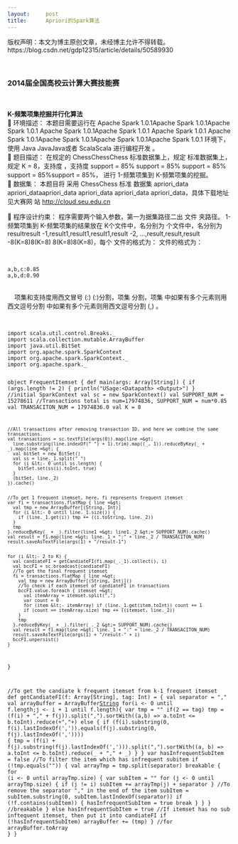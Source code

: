 ```yaml
---
layout:     post
title:      Apriori的Spark算法
---
```

<div id="article_content" class="article_content clearfix csdn-tracking-statistics" data-pid="blog" data-mod="popu_307" data-dsm="post">
								<div class="article-copyright">
					版权声明：本文为博主原创文章，未经博主允许不得转载。					https://blog.csdn.net/gdp12315/article/details/50589930				</div>
								            <link rel="stylesheet" href="https://csdnimg.cn/release/phoenix/template/css/ck_htmledit_views-f76675cdea.css">
						<div class="htmledit_views" id="content_views">
                
<p> </p>
<h3>2014届全国高校云计算大赛技能赛</h3>
<p> </p>
<p><strong>K-频繁项集挖掘并行化算法</strong><br>
 环境描述： 本题目需要运行在 Apache Spark 1.0.1Apache Spark 1.0.1Apache Spark 1.0.1 Apache Spark 1.0.1Apache Spark 1.0.1 Apache Spark 1.0.1 Apache Spark 1.0.1Apache Spark 1.0.1Apache Spark 1.0.1Apache Spark 1.0.1 环境下， 使用 Java JavaJava或者 ScalaScala 进行编程开发 。<br>
 题目描述： 在规定的 ChessChessChess 标准数据集上，规定 标准数据集上，规定 K = 8，支持度 ，支持度 support = 85% support = 85% support = 85% support = 85%support = 85%， 进行 1-频繁项集到 K-频繁项集的挖掘。<br>
 数据集： 本题目将 采用 ChessChess 标准 数据集 apriori_data apriori_dataapriori_data apriori_data apriori_data apriori_data，具体下载地址见大赛网 站
<a href="http://cloud.seu.edu.cn" rel="nofollow">http://cloud.seu.edu.cn</a> </p>
<p> 程序设计约束： 程序需要两个输入参数，第一为据集路径二出 文件 夹路径。 1-频繁项集到 K-频繁项集的结果放在 K个文件中，名分别为 个文件中，名分别为 resultresult -1,result1,result1,result1,result -2, …,result,result,result -8(K=8)8(K=8) 8(K=8)8(K=8)，每个 文件的格式为： 文件的格式为：</p>
<p>    </p>
<pre><code class="language-plain">a,b,c:0.85
a,b,d:0.90</code></pre>
<p><br>
    项集和支持度用西文冒号 (:) (:)分割，项集 分割，项集 中如果有多个元素则用西文逗号分割 中如果有多个元素则用西文逗号分割 (,) 。</p>
<p> </p>
<pre><code class="language-plain">import scala.util.control.Breaks._
import scala.collection.mutable.ArrayBuffer
import java.util.BitSet
import org.apache.spark.SparkContext
import org.apache.spark.SparkContext._
import org.apache.spark._


object FrequentItemset {
  def main(args: Array[String]) {
    if (args.length != 2) {
      println("USage:&lt;Datapath&gt; &lt;Output&gt;")
    }
    //initial SparkContext
    val sc = new SparkContext()
    val SUPPORT_NUM = 15278611 //Transactions total is num=17974836, SUPPORT_NUM = num*0.85
    val TRANSACITON_NUM = 17974836.0
    val K = 8


    //All transactions after removing transaction ID, and here we combine the same transactions.
    val transactions = sc.textFile(args(0)).map(line =&gt;
      line.substring(line.indexOf(" ") + 1).trim).map((_, 1)).reduceByKey(_ + _).map(line =&gt; {
      val bitSet = new BitSet()
      val ss = line._1.split(" ")
      for (i &lt;- 0 until ss.length) {
        bitSet.set(ss(i).toInt, true)
      }
      (bitSet, line._2)
    }).cache()


    //To get 1 frequent itemset, here, fi represents frequent itemset
    var fi = transactions.flatMap { line =&gt;
      val tmp = new ArrayBuffer[(String, Int)]
      for (i &lt;- 0 until line._1.size()) {
        if (line._1.get(i)) tmp += ((i.toString, line._2))
      }
      tmp
    }.reduceByKey(_ + _).filter(line1 =&gt; line1._2 &gt;= SUPPORT_NUM).cache()
    val result = fi.map(line =&gt; line._1 + ":" + line._2 / TRANSACITON_NUM)
    result.saveAsTextFile(args(1) + "/result-1")


    for (i &lt;- 2 to K) {
      val candiateFI = getCandiateFI(fi.map(_._1).collect(), i)
      val bccFI = sc.broadcast(candiateFI)
      //To get the final frequent itemset
      fi = transactions.flatMap { line =&gt;
        val tmp = new ArrayBuffer[(String, Int)]()
        //To check if each itemset of candiateFI in transactions
        bccFI.value.foreach { itemset =&gt;
          val itemArray = itemset.split(",")
          var count = 0
          for (item &lt;- itemArray) if (line._1.get(item.toInt)) count += 1
          if (count == itemArray.size) tmp += ((itemset, line._2))
        }
        tmp
      }.reduceByKey(_ + _).filter(_._2 &gt;= SUPPORT_NUM).cache()
      val result = fi.map(line =&gt; line._1 + ":" + line._2 / TRANSACITON_NUM)
      result.saveAsTextFile(args(1) + "/result-" + i)
      bccFI.unpersist()
    }
  }


  //To get the candiate k frequent itemset from k-1 frequent itemset
  def getCandiateFI(f: Array[String], tag: Int) = {
    val separator = ","
    val arrayBuffer = ArrayBuffer[String]()
    for(i &lt;- 0 until f.length;j &lt;- i + 1 until f.length){
      var tmp = ""
      if(2 == tag) tmp = (f(i) + "," + f(j)).split(",").sortWith((a,b) =&gt; a.toInt &lt;= b.toInt).reduce(_+","+_)
      else {
        if (f(i).substring(0, f(i).lastIndexOf(',')).equals(f(j).substring(0, f(j).lastIndexOf(',')))) {
          tmp = (f(i) + f(j).substring(f(j).lastIndexOf(','))).split(",").sortWith((a, b) =&gt; a.toInt &lt;= b.toInt).reduce(_ + "," + _)
        }
      }
      var hasInfrequentSubItem = false //To filter the item which has infrequent subitem
      if (!tmp.equals("")) {
        val arrayTmp = tmp.split(separator)
        breakable {
          for (i &lt;- 0 until arrayTmp.size) {
            var subItem = ""
            for (j &lt;- 0 until arrayTmp.size) {
              if (j != i) subItem += arrayTmp(j) + separator
            }
            //To remove the separator "," in the end of the item
            subItem = subItem.substring(0, subItem.lastIndexOf(separator))
            if (!f.contains(subItem)) {
              hasInfrequentSubItem = true
              break
            }
          }
        } //breakable
      }
      else hasInfrequentSubItem = true
      //If itemset has no sub inftequent itemset, then put it into candiateFI
      if (!hasInfrequentSubItem) arrayBuffer += (tmp)
    } //for
    arrayBuffer.toArray
  }
}</code></pre>
<p><br>
 </p>
            </div>
                </div>